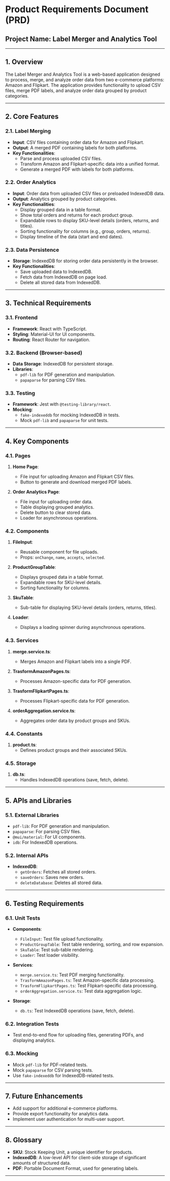# Product Requirements Document (PRD)

## Project Name: Label Merger and Analytics Tool

---

## 1. Overview
The Label Merger and Analytics Tool is a web-based application designed to process, merge, and analyze order data from two e-commerce platforms: Amazon and Flipkart. The application provides functionality to upload CSV files, merge PDF labels, and analyze order data grouped by product categories.

---

## 2. Core Features

### 2.1. Label Merging
- **Input**: CSV files containing order data for Amazon and Flipkart.
- **Output**: A merged PDF containing labels for both platforms.
- **Key Functionalities**:
  - Parse and process uploaded CSV files.
  - Transform Amazon and Flipkart-specific data into a unified format.
  - Generate a merged PDF with labels for both platforms.

### 2.2. Order Analytics
- **Input**: Order data from uploaded CSV files or preloaded IndexedDB data.
- **Output**: Analytics grouped by product categories.
- **Key Functionalities**:
  - Display grouped data in a table format.
  - Show total orders and returns for each product group.
  - Expandable rows to display SKU-level details (orders, returns, and titles).
  - Sorting functionality for columns (e.g., group, orders, returns).
  - Display timeline of the data (start and end dates).

### 2.3. Data Persistence
- **Storage**: IndexedDB for storing order data persistently in the browser.
- **Key Functionalities**:
  - Save uploaded data to IndexedDB.
  - Fetch data from IndexedDB on page load.
  - Delete all stored data from IndexedDB.

---

## 3. Technical Requirements

### 3.1. Frontend
- **Framework**: React with TypeScript.
- **Styling**: Material-UI for UI components.
- **Routing**: React Router for navigation.

### 3.2. Backend (Browser-based)
- **Data Storage**: IndexedDB for persistent storage.
- **Libraries**:
  - `pdf-lib` for PDF generation and manipulation.
  - `papaparse` for parsing CSV files.

### 3.3. Testing
- **Framework**: Jest with `@testing-library/react`.
- **Mocking**:
  - `fake-indexeddb` for mocking IndexedDB in tests.
  - Mock `pdf-lib` and `papaparse` for unit tests.

---

## 4. Key Components

### 4.1. Pages
1. **Home Page**:
   - File input for uploading Amazon and Flipkart CSV files.
   - Button to generate and download merged PDF labels.

2. **Order Analytics Page**:
   - File input for uploading order data.
   - Table displaying grouped analytics.
   - Delete button to clear stored data.
   - Loader for asynchronous operations.

### 4.2. Components
1. **FileInput**:
   - Reusable component for file uploads.
   - Props: `onChange`, `name`, `accepts`, `selected`.

2. **ProductGroupTable**:
   - Displays grouped data in a table format.
   - Expandable rows for SKU-level details.
   - Sorting functionality for columns.

3. **SkuTable**:
   - Sub-table for displaying SKU-level details (orders, returns, titles).

4. **Loader**:
   - Displays a loading spinner during asynchronous operations.

### 4.3. Services
1. **merge.service.ts**:
   - Merges Amazon and Flipkart labels into a single PDF.

2. **TrasformAmazonPages.ts**:
   - Processes Amazon-specific data for PDF generation.

3. **TrasformFlipkartPages.ts**:
   - Processes Flipkart-specific data for PDF generation.

4. **orderAggregation.service.ts**:
   - Aggregates order data by product groups and SKUs.

### 4.4. Constants
1. **product.ts**:
   - Defines product groups and their associated SKUs.

### 4.5. Storage
1. **db.ts**:
   - Handles IndexedDB operations (save, fetch, delete).

---

## 5. APIs and Libraries

### 5.1. External Libraries
- `pdf-lib`: For PDF generation and manipulation.
- `papaparse`: For parsing CSV files.
- `@mui/material`: For UI components.
- `idb`: For IndexedDB operations.

### 5.2. Internal APIs
- **IndexedDB**:
  - `getOrders`: Fetches all stored orders.
  - `saveOrders`: Saves new orders.
  - `deleteDatabase`: Deletes all stored data.

---

## 6. Testing Requirements

### 6.1. Unit Tests
- **Components**:
  - `FileInput`: Test file upload functionality.
  - `ProductGroupTable`: Test table rendering, sorting, and row expansion.
  - `SkuTable`: Test sub-table rendering.
  - `Loader`: Test loader visibility.

- **Services**:
  - `merge.service.ts`: Test PDF merging functionality.
  - `TrasformAmazonPages.ts`: Test Amazon-specific data processing.
  - `TrasformFlipkartPages.ts`: Test Flipkart-specific data processing.
  - `orderAggregation.service.ts`: Test data aggregation logic.

- **Storage**:
  - `db.ts`: Test IndexedDB operations (save, fetch, delete).

### 6.2. Integration Tests
- Test end-to-end flow for uploading files, generating PDFs, and displaying analytics.

### 6.3. Mocking
- Mock `pdf-lib` for PDF-related tests.
- Mock `papaparse` for CSV parsing tests.
- Use `fake-indexeddb` for IndexedDB-related tests.

---

## 7. Future Enhancements
- Add support for additional e-commerce platforms.
- Provide export functionality for analytics data.
- Implement user authentication for multi-user support.

---

## 8. Glossary
- **SKU**: Stock Keeping Unit, a unique identifier for products.
- **IndexedDB**: A low-level API for client-side storage of significant amounts of structured data.
- **PDF**: Portable Document Format, used for generating labels.

---